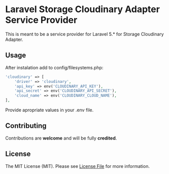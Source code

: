 # Laravel Storage Cloudinary Adapter Service Provider

This is meant to be a service provider for Laravel 5.* for Storage Cloudinary Adapter.

## Usage

After instalation add to config/filesystems.php:

``` php
'cloudinary' => [
    'driver' => 'cloudinary',
    'api_key' => env('CLOUDINARY_API_KEY'),
    'api_secret' => env('CLOUDINARY_API_SECRET'),
    'cloud_name' => env('CLOUDINARY_CLOUD_NAME'),
],
```
Provide apropriate values in your .env file.

## Contributing

Contributions are **welcome** and will be fully **credited**.

## License

The MIT License (MIT). Please see [License File](LICENSE.md) for more information.